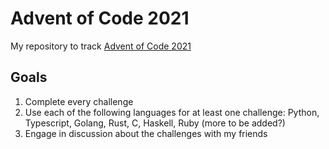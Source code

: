 # Advent of Code 2021

My repository to track [Advent of Code 2021](https://adventofcode.com/)

## Goals

1) Complete every challenge
2) Use each of the following languages for at least one challenge: Python, Typescript, Golang, Rust, C, Haskell, Ruby (more to be added?)
3) Engage in discussion about the challenges with my friends
 
